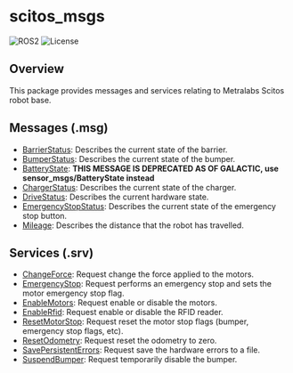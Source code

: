 # scitos_msgs

![ROS2](https://img.shields.io/badge/ros2-galactic-purple?logo=ros&logoColor=white)
![License](https://img.shields.io/badge/license-MIT-green)

## Overview
This package provides messages and services relating to Metralabs Scitos robot base.

## Messages (.msg)
* [BarrierStatus](msg/BarrierStatus.msg): Describes the current state of the barrier.
* [BumperStatus](msg/BumperStatus.msg): Describes the current state of the bumper.
* [BatteryState](msg/BatteryState.msg): **THIS MESSAGE IS DEPRECATED AS OF GALACTIC, use sensor_msgs/BatteryState instead**
* [ChargerStatus](msg/ChargerStatus.msg): Describes the current state of the charger.
* [DriveStatus](msg/DriveStatus.msg): Describes the current hardware state.
* [EmergencyStopStatus](msg/EmergencyStopStatus.msg): Describes the current state of the emergency stop button.
* [Mileage](msg/Mileage.msg): Describes the distance that the robot has travelled.

## Services (.srv)
* [ChangeForce](srv/ChangeForce.srv): Request change the force applied to the motors.
* [EmergencyStop](srv/EmergencyStop.srv): Request performs an emergency stop and sets the motor emergency stop flag.
* [EnableMotors](srv/EnableMotors.srv): Request enable or disable the motors.
* [EnableRfid](srv/EnableRfid.srv): Request enable or disable the RFID reader.
* [ResetMotorStop](srv/ResetMotorStop.srv): Request reset the motor stop flags (bumper, emergency stop flags, etc).
* [ResetOdometry](srv/ResetOdometry.srv): Request reset the odometry to zero.
* [SavePersistentErrors](srv/SavePersistentErrors.srv): Request save the hardware errors to a file.
* [SuspendBumper](srv/SuspendBumper.srv): Request temporarily disable the bumper.